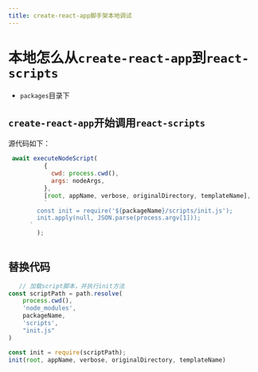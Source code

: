```yaml
---
title: create-react-app脚手架本地调试
---
```


# 本地怎么从`create-react-app`到`react-scripts`

- `packages`目录下

## `create-react-app`开始调用`react-scripts`

源代码如下：

```js
 await executeNodeScript(
          {
            cwd: process.cwd(),
            args: nodeArgs,
          },
          [root, appName, verbose, originalDirectory, templateName],
          `
        const init = require('${packageName}/scripts/init.js');
        init.apply(null, JSON.parse(process.argv[1]));
      `
        );
  
```
        
        
        
 ## 替换代码

```js
   // 加载script脚本，并执行init方法
const scriptPath = path.resolve(
    process.cwd(),
    'node_modules',
    packageName,
    'scripts',
    "init.js"
)

const init = require(scriptPath);
init(root, appName, verbose, originalDirectory, templateName)

```
        
        
        